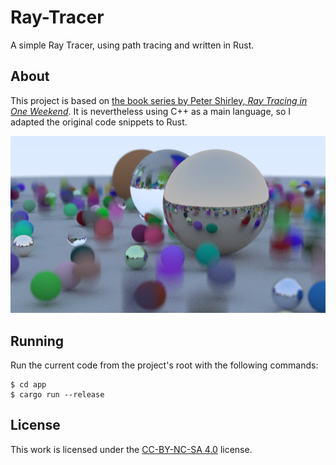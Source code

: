 # Ray-Tracer
A simple Ray Tracer, using path tracing and written in Rust.

## About
This project is based on [the book series by Peter Shirley, *Ray Tracing in One Weekend*](https://raytracing.github.io/books/RayTracingInOneWeekend.html). It is nevertheless using C++ as a main language, so I adapted the original code snippets to Rust.

![Latest rendered image](app/generated_images/22_refactor.png)

## Running
Run the current code from the project's root with the following commands:
```console
$ cd app 
$ cargo run --release
```

## License
This work is licensed under the [CC-BY-NC-SA 4.0](https://creativecommons.org/licenses/by-nc-sa/4.0/) license.